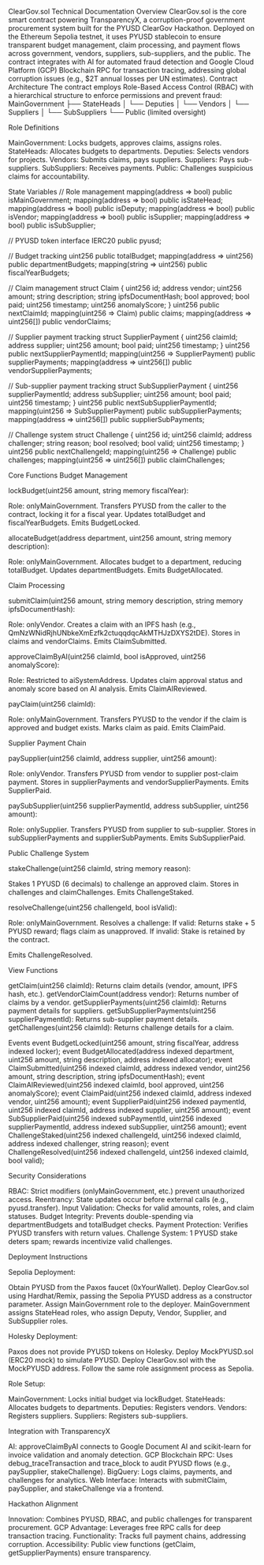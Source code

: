 ClearGov.sol Technical Documentation
Overview
ClearGov.sol is the core smart contract powering TransparencyX, a corruption-proof government procurement system built for the PYUSD ClearGov Hackathon. Deployed on the Ethereum Sepolia testnet, it uses PYUSD stablecoin to ensure transparent budget management, claim processing, and payment flows across government, vendors, suppliers, sub-suppliers, and the public. The contract integrates with AI for automated fraud detection and Google Cloud Platform (GCP) Blockchain RPC for transaction tracing, addressing global corruption issues (e.g., $2T annual losses per UN estimates).
Contract Architecture
The contract employs Role-Based Access Control (RBAC) with a hierarchical structure to enforce permissions and prevent fraud:
MainGovernment
├── StateHeads
│   └── Deputies
│       └── Vendors
│           └── Suppliers
│               └── SubSuppliers
└── Public (limited oversight)

Role Definitions

MainGovernment: Locks budgets, approves claims, assigns roles.
StateHeads: Allocates budgets to departments.
Deputies: Selects vendors for projects.
Vendors: Submits claims, pays suppliers.
Suppliers: Pays sub-suppliers.
SubSuppliers: Receives payments.
Public: Challenges suspicious claims for accountability.

State Variables
// Role management
mapping(address => bool) public isMainGovernment;
mapping(address => bool) public isStateHead;
mapping(address => bool) public isDeputy;
mapping(address => bool) public isVendor;
mapping(address => bool) public isSupplier;
mapping(address => bool) public isSubSupplier;

// PYUSD token interface
IERC20 public pyusd;

// Budget tracking
uint256 public totalBudget;
mapping(address => uint256) public departmentBudgets;
mapping(string => uint256) public fiscalYearBudgets;

// Claim management
struct Claim {
    uint256 id;
    address vendor;
    uint256 amount;
    string description;
    string ipfsDocumentHash;
    bool approved;
    bool paid;
    uint256 timestamp;
    uint256 anomalyScore;
}
uint256 public nextClaimId;
mapping(uint256 => Claim) public claims;
mapping(address => uint256[]) public vendorClaims;

// Supplier payment tracking
struct SupplierPayment {
    uint256 claimId;
    address supplier;
    uint256 amount;
    bool paid;
    uint256 timestamp;
}
uint256 public nextSupplierPaymentId;
mapping(uint256 => SupplierPayment) public supplierPayments;
mapping(address => uint256[]) public vendorSupplierPayments;

// Sub-supplier payment tracking
struct SubSupplierPayment {
    uint256 supplierPaymentId;
    address subSupplier;
    uint256 amount;
    bool paid;
    uint256 timestamp;
}
uint256 public nextSubSupplierPaymentId;
mapping(uint256 => SubSupplierPayment) public subSupplierPayments;
mapping(address => uint256[]) public supplierSubPayments;

// Challenge system
struct Challenge {
    uint256 id;
    uint256 claimId;
    address challenger;
    string reason;
    bool resolved;
    bool valid;
    uint256 timestamp;
}
uint256 public nextChallengeId;
mapping(uint256 => Challenge) public challenges;
mapping(uint256 => uint256[]) public claimChallenges;

Core Functions
Budget Management

lockBudget(uint256 amount, string memory fiscalYear):

Role: onlyMainGovernment.
Transfers PYUSD from the caller to the contract, locking it for a fiscal year.
Updates totalBudget and fiscalYearBudgets.
Emits BudgetLocked.


allocateBudget(address department, uint256 amount, string memory description):

Role: onlyMainGovernment.
Allocates budget to a department, reducing totalBudget.
Updates departmentBudgets.
Emits BudgetAllocated.



Claim Processing

submitClaim(uint256 amount, string memory description, string memory ipfsDocumentHash):

Role: onlyVendor.
Creates a claim with an IPFS hash (e.g., QmNzWNidRjhUNbkeXmEzfk2ctuqqdqcAkMTHJzDXYS2tDE).
Stores in claims and vendorClaims.
Emits ClaimSubmitted.


approveClaimByAI(uint256 claimId, bool isApproved, uint256 anomalyScore):

Role: Restricted to aiSystemAddress.
Updates claim approval status and anomaly score based on AI analysis.
Emits ClaimAIReviewed.


payClaim(uint256 claimId):

Role: onlyMainGovernment.
Transfers PYUSD to the vendor if the claim is approved and budget exists.
Marks claim as paid.
Emits ClaimPaid.



Supplier Payment Chain

paySupplier(uint256 claimId, address supplier, uint256 amount):

Role: onlyVendor.
Transfers PYUSD from vendor to supplier post-claim payment.
Stores in supplierPayments and vendorSupplierPayments.
Emits SupplierPaid.


paySubSupplier(uint256 supplierPaymentId, address subSupplier, uint256 amount):

Role: onlySupplier.
Transfers PYUSD from supplier to sub-supplier.
Stores in subSupplierPayments and supplierSubPayments.
Emits SubSupplierPaid.



Public Challenge System

stakeChallenge(uint256 claimId, string memory reason):

Stakes 1 PYUSD (6 decimals) to challenge an approved claim.
Stores in challenges and claimChallenges.
Emits ChallengeStaked.


resolveChallenge(uint256 challengeId, bool isValid):

Role: onlyMainGovernment.
Resolves a challenge:
If valid: Returns stake + 5 PYUSD reward; flags claim as unapproved.
If invalid: Stake is retained by the contract.


Emits ChallengeResolved.



View Functions

getClaim(uint256 claimId): Returns claim details (vendor, amount, IPFS hash, etc.).
getVendorClaimCount(address vendor): Returns number of claims by a vendor.
getSupplierPayments(uint256 claimId): Returns payment details for suppliers.
getSubSupplierPayments(uint256 supplierPaymentId): Returns sub-supplier payment details.
getChallenges(uint256 claimId): Returns challenge details for a claim.

Events
event BudgetLocked(uint256 amount, string fiscalYear, address indexed locker);
event BudgetAllocated(address indexed department, uint256 amount, string description, address indexed allocator);
event ClaimSubmitted(uint256 indexed claimId, address indexed vendor, uint256 amount, string description, string ipfsDocumentHash);
event ClaimAIReviewed(uint256 indexed claimId, bool approved, uint256 anomalyScore);
event ClaimPaid(uint256 indexed claimId, address indexed vendor, uint256 amount);
event SupplierPaid(uint256 indexed paymentId, uint256 indexed claimId, address indexed supplier, uint256 amount);
event SubSupplierPaid(uint256 indexed subPaymentId, uint256 indexed supplierPaymentId, address indexed subSupplier, uint256 amount);
event ChallengeStaked(uint256 indexed challengeId, uint256 indexed claimId, address indexed challenger, string reason);
event ChallengeResolved(uint256 indexed challengeId, uint256 indexed claimId, bool valid);

Security Considerations

RBAC: Strict modifiers (onlyMainGovernment, etc.) prevent unauthorized access.
Reentrancy: State updates occur before external calls (e.g., pyusd.transfer).
Input Validation: Checks for valid amounts, roles, and claim statuses.
Budget Integrity: Prevents double-spending via departmentBudgets and totalBudget checks.
Payment Protection: Verifies PYUSD transfers with return values.
Challenge System: 1 PYUSD stake deters spam; rewards incentivize valid challenges.

Deployment Instructions

Sepolia Deployment:

Obtain PYUSD from the Paxos faucet (0xYourWallet).
Deploy ClearGov.sol using Hardhat/Remix, passing the Sepolia PYUSD address as a constructor parameter.
Assign MainGovernment role to the deployer.
MainGovernment assigns StateHead roles, who assign Deputy, Vendor, Supplier, and SubSupplier roles.


Holesky Deployment:

Paxos does not provide PYUSD tokens on Holesky.
Deploy MockPYUSD.sol (ERC20 mock) to simulate PYUSD.
Deploy ClearGov.sol with the MockPYUSD address.
Follow the same role assignment process as Sepolia.


Role Setup:

MainGovernment: Locks initial budget via lockBudget.
StateHeads: Allocates budgets to departments.
Deputies: Registers vendors.
Vendors: Registers suppliers.
Suppliers: Registers sub-suppliers.



Integration with TransparencyX

AI: approveClaimByAI connects to Google Document AI and scikit-learn for invoice validation and anomaly detection.
GCP Blockchain RPC: Uses debug_traceTransaction and trace_block to audit PYUSD flows (e.g., paySupplier, stakeChallenge).
BigQuery: Logs claims, payments, and challenges for analytics.
Web Interface: Interacts with submitClaim, paySupplier, and stakeChallenge via a frontend.

Hackathon Alignment

Innovation: Combines PYUSD, RBAC, and public challenges for transparent procurement.
GCP Advantage: Leverages free RPC calls for deep transaction tracing.
Functionality: Tracks full payment chains, addressing corruption.
Accessibility: Public view functions (getClaim, getSupplierPayments) ensure transparency.

